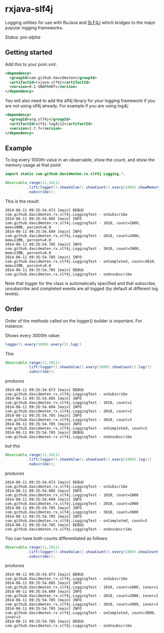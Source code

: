 rxjava-slf4j
============

Logging utilities for use with RxJava and [SLF4J](http://www.slf4j.org/) which bridges to the major popular logging frameworks.

Status: *pre-alpha*

Getting started
-----------------
Add this to your pom.xml:
```xml
<dependency>
  <groupId>com.github.davidmoten</groupId>
  <artifactId>rxjava-slf4j</artifactId>
  <version>0.1-SNAPSHOT</version>
</dependency>
```

You will also need to add the slf4j library for your logging framework if you are not using slf4j already. For example if you are using log4j:

```xml
<dependency>
  <groupId>org.slf4j</groupId>
  <artifactId>slf4j-log4j12</artifactId>
  <version>1.7.7</version>
</dependency>
```

Example
-----------
To log every 1000th value in an observable, show the count, and show the memory usage at that point:

```java
import static com.github.davidmoten.rx.slf4j.Logging.*;

Observable.range(11,3011)
          .lift(logger().showValue().showCount().every(1000).showMemory().log())
          .subscribe();
```

This is the result:
```
2014-06-11 09:35:54.673 [main] DEBUG com.github.davidmoten.rx.slf4j.LoggingTest - onSubscribe
2014-06-11 09:35:54.685 [main] INFO  com.github.davidmoten.rx.slf4j.LoggingTest - 1010, count=1000, mem=10MB, percent=0.0
2014-06-11 09:35:54.694 [main] INFO  com.github.davidmoten.rx.slf4j.LoggingTest - 2010, count=2000, mem=11MB, percent=0.0
2014-06-11 09:35:54.705 [main] INFO  com.github.davidmoten.rx.slf4j.LoggingTest - 3010, count=3000, mem=11MB, percent=0.0
2014-06-11 09:35:54.705 [main] INFO  com.github.davidmoten.rx.slf4j.LoggingTest - onCompleted, count=3010, mem=11MB, percent=0.0
2014-06-11 09:35:54.705 [main] DEBUG com.github.davidmoten.rx.slf4j.LoggingTest - onUnsubscribe
```

Note that logger for the class is automatically specified and that subscribe, unsubscribe and completed events are all logged (by default at different log levels).

Order
--------

Order of the methods called on the logger() builder is important. For instance:

Shows every 3000th value:
```java
logger().every(1000).every(3).log()
```
This 
```java
Observable.range(11,3011)
          .lift(logger().showValue().every(1000).showCount().log())
          .subscribe();
```
produces
```
2014-06-11 09:35:54.673 [main] DEBUG com.github.davidmoten.rx.slf4j.LoggingTest - onSubscribe
2014-06-11 09:35:54.685 [main] INFO  com.github.davidmoten.rx.slf4j.LoggingTest - 1010, count=1
2014-06-11 09:35:54.694 [main] INFO  com.github.davidmoten.rx.slf4j.LoggingTest - 2010, count=2
2014-06-11 09:35:54.705 [main] INFO  com.github.davidmoten.rx.slf4j.LoggingTest - 3010, count=3
2014-06-11 09:35:54.705 [main] INFO  com.github.davidmoten.rx.slf4j.LoggingTest - onCompleted, count=3
2014-06-11 09:35:54.705 [main] DEBUG com.github.davidmoten.rx.slf4j.LoggingTest - onUnsubscribe
```
but this
```java
Observable.range(11,3011)
          .lift(logger().showValue().showCount().every(1000).log())
          .subscribe();
```
produces
```
2014-06-11 09:35:54.673 [main] DEBUG com.github.davidmoten.rx.slf4j.LoggingTest - onSubscribe
2014-06-11 09:35:54.685 [main] INFO  com.github.davidmoten.rx.slf4j.LoggingTest - 1010, count=1000
2014-06-11 09:35:54.694 [main] INFO  com.github.davidmoten.rx.slf4j.LoggingTest - 2010, count=2000
2014-06-11 09:35:54.705 [main] INFO  com.github.davidmoten.rx.slf4j.LoggingTest - 3010, count=3000
2014-06-11 09:35:54.705 [main] INFO  com.github.davidmoten.rx.slf4j.LoggingTest - onCompleted, count=3
2014-06-11 09:35:54.705 [main] DEBUG com.github.davidmoten.rx.slf4j.LoggingTest - onUnsubscribe
```

You can have both counts differentiated as follows:

```java
Observable.range(11,3011)
          .lift(logger().showValue().showCount().every(1000).showCount("inner").log())
          .subscribe();
```
produces
```
2014-06-11 09:35:54.673 [main] DEBUG com.github.davidmoten.rx.slf4j.LoggingTest - onSubscribe
2014-06-11 09:35:54.685 [main] INFO  com.github.davidmoten.rx.slf4j.LoggingTest - 1010, count=1000, inner=1
2014-06-11 09:35:54.694 [main] INFO  com.github.davidmoten.rx.slf4j.LoggingTest - 2010, count=2000, inner=2
2014-06-11 09:35:54.705 [main] INFO  com.github.davidmoten.rx.slf4j.LoggingTest - 3010, count=3000, inner=3
2014-06-11 09:35:54.705 [main] INFO  com.github.davidmoten.rx.slf4j.LoggingTest - onCompleted, count=3000, inner=3
2014-06-11 09:35:54.705 [main] DEBUG com.github.davidmoten.rx.slf4j.LoggingTest - onUnsubscribe
```



